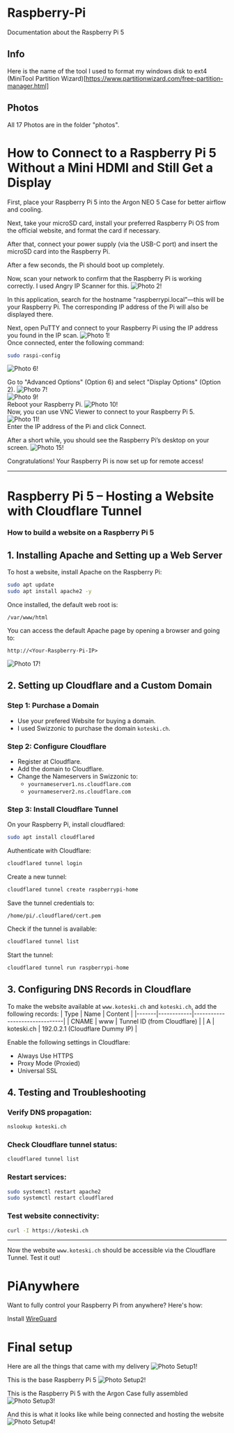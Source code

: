 # Raspberry-Pi
Documentation about the Raspberry Pi 5

## Info
Here is the name of the tool I used to format my windows disk to ext4
(MiniTool Partition Wizard)[https://www.partitionwizard.com/free-partition-manager.html]
## Photos
All 17 Photos are in the folder "photos".



# How to Connect to a Raspberry Pi 5 Without a Mini HDMI and Still Get a Display
First, place your Raspberry Pi 5 into the Argon NEO 5 Case for better airflow and cooling.

Next, take your microSD card, install your preferred Raspberry Pi OS from the official website, and format the card if necessary.

After that, connect your power supply (via the USB-C port) and insert the microSD card into the Raspberry Pi.

After a few seconds, the Pi should boot up completely.

Now, scan your network to confirm that the Raspberry Pi is working correctly. I used Angry IP Scanner for this.
![Photo 2!](photos/photo2.png)

In this application, search for the hostname "raspberrypi.local"—this will be your Raspberry Pi. The corresponding IP address of the Pi will also be displayed there.

Next, open PuTTY and connect to your Raspberry Pi using the IP address you found in the IP scan.
![Photo 1!](photos/photo1.png)
<br>
Once connected, enter the following command:

```bash
sudo raspi-config
```
![Photo 6!](photos/photo6.png)

Go to "Advanced Options" (Option 6) and select "Display Options" (Option 2).
![Photo 7!](photos/photo7.png)
<br>
![Photo 9!](photos/photo9.png)
<br>
Reboot your Raspberry Pi.
![Photo 10!](photos/photo10.png)
<br>
Now, you can use VNC Viewer to connect to your Raspberry Pi 5.
![Photo 11!](photos/photo11.png)
<br>
Enter the IP address of the Pi and click Connect.

After a short while, you should see the Raspberry Pi’s desktop on your screen.
![Photo 15!](photos/photo15.png)

Congratulations! Your Raspberry Pi is now set up for remote access!

---

# Raspberry Pi 5 – Hosting a Website with Cloudflare Tunnel

### How to build a website on a Raspberry Pi 5

## 1. Installing Apache and Setting up a Web Server

To host a website, install Apache on the Raspberry Pi:
```bash
sudo apt update
sudo apt install apache2 -y
```

Once installed, the default web root is:
```
/var/www/html
```

You can access the default Apache page by opening a browser and going to:
```
http://<Your-Raspberry-Pi-IP>
```

![Photo 17!](photos/photo17.png)

## 2. Setting up Cloudflare and a Custom Domain

### Step 1: Purchase a Domain
- Use your prefered Website for buying a domain.
- I used Swizzonic to purchase the domain `koteski.ch`.


### Step 2: Configure Cloudflare
- Register at Cloudflare.
- Add the domain to Cloudflare.
- Change the Nameservers in Swizzonic to:
  - `yournameserver1.ns.cloudflare.com`
  - `yournameserver2.ns.cloudflare.com`

### Step 3: Install Cloudflare Tunnel

On your Raspberry Pi, install cloudflared:
```bash
sudo apt install cloudflared
```

Authenticate with Cloudflare:
```bash
cloudflared tunnel login
```

Create a new tunnel:
```bash
cloudflared tunnel create raspberrypi-home
```

Save the tunnel credentials to:
```
/home/pi/.cloudflared/cert.pem
```

Check if the tunnel is available:
```bash
cloudflared tunnel list
```

Start the tunnel:
```bash
cloudflared tunnel run raspberrypi-home
```

## 3. Configuring DNS Records in Cloudflare

To make the website available at `www.koteski.ch` and `koteski.ch`, add the following records:
| Type  | Name       | Content                       |
|-------|------------|-------------------------------|
| CNAME | www        | Tunnel ID (from Cloudflare)   |
| A     | koteski.ch | 192.0.2.1 (Cloudflare Dummy IP) |

Enable the following settings in Cloudflare:
- Always Use HTTPS
- Proxy Mode (Proxied)
- Universal SSL

## 4. Testing and Troubleshooting

### Verify DNS propagation:
```bash
nslookup koteski.ch
```

### Check Cloudflare tunnel status:
```bash
cloudflared tunnel list
```

### Restart services:
```bash
sudo systemctl restart apache2
sudo systemctl restart cloudflared
```

### Test website connectivity:
```bash
curl -I https://koteski.ch
```

---

Now the website `www.koteski.ch` should be accessible via the Cloudflare Tunnel.
Test it out!




# PiAnywhere
Want to fully control your Raspberry Pi from anywhere? Here's how:

Install [WireGuard](https://www.wireguard.com/install/)





# Final setup

Here are all the things that came with my delivery
![Photo Setup1!](final-setup/setup1.jpg)

This is the base Raspberry Pi 5
![Photo Setup2!](final-setup/setup2.jpg)

This is the Raspberry Pi 5 with the Argon Case fully assembled
![Photo Setup3!](final-setup/setup3.jpg)

And this is what it looks like while being connected and hosting the website
![Photo Setup4!](final-setup/setup4.jpg)
